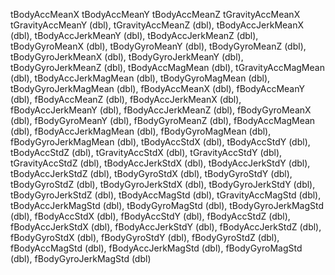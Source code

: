 tBodyAccMeanX tBodyAccMeanY tBodyAccMeanZ tGravityAccMeanX
tGravityAccMeanY (dbl), tGravityAccMeanZ (dbl), tBodyAccJerkMeanX
  (dbl), tBodyAccJerkMeanY (dbl), tBodyAccJerkMeanZ (dbl), tBodyGyroMeanX (dbl),
  tBodyGyroMeanY (dbl), tBodyGyroMeanZ (dbl), tBodyGyroJerkMeanX (dbl), tBodyGyroJerkMeanY
  (dbl), tBodyGyroJerkMeanZ (dbl), tBodyAccMagMean (dbl), tGravityAccMagMean (dbl),
  tBodyAccJerkMagMean (dbl), tBodyGyroMagMean (dbl), tBodyGyroJerkMagMean (dbl),
  fBodyAccMeanX (dbl), fBodyAccMeanY (dbl), fBodyAccMeanZ (dbl), fBodyAccJerkMeanX (dbl),
  fBodyAccJerkMeanY (dbl), fBodyAccJerkMeanZ (dbl), fBodyGyroMeanX (dbl), fBodyGyroMeanY
  (dbl), fBodyGyroMeanZ (dbl), fBodyAccMagMean (dbl), fBodyAccJerkMagMean (dbl),
  fBodyGyroMagMean (dbl), fBodyGyroJerkMagMean (dbl), tBodyAccStdX (dbl), tBodyAccStdY
  (dbl), tBodyAccStdZ (dbl), tGravityAccStdX (dbl), tGravityAccStdY (dbl), tGravityAccStdZ
  (dbl), tBodyAccJerkStdX (dbl), tBodyAccJerkStdY (dbl), tBodyAccJerkStdZ (dbl),
  tBodyGyroStdX (dbl), tBodyGyroStdY (dbl), tBodyGyroStdZ (dbl), tBodyGyroJerkStdX (dbl),
  tBodyGyroJerkStdY (dbl), tBodyGyroJerkStdZ (dbl), tBodyAccMagStd (dbl), tGravityAccMagStd
  (dbl), tBodyAccJerkMagStd (dbl), tBodyGyroMagStd (dbl), tBodyGyroJerkMagStd (dbl),
  fBodyAccStdX (dbl), fBodyAccStdY (dbl), fBodyAccStdZ (dbl), fBodyAccJerkStdX (dbl),
  fBodyAccJerkStdY (dbl), fBodyAccJerkStdZ (dbl), fBodyGyroStdX (dbl), fBodyGyroStdY (dbl),
  fBodyGyroStdZ (dbl), fBodyAccMagStd (dbl), fBodyAccJerkMagStd (dbl), fBodyGyroMagStd
  (dbl), fBodyGyroJerkMagStd (dbl)